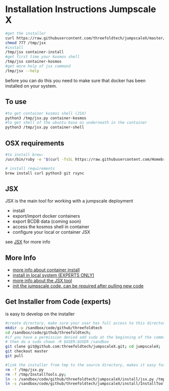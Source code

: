 # Installation Instructions Jumpscale X


```bash
#get the installer
curl https://raw.githubusercontent.com/threefoldtech/jumpscaleX/master/install/jsx.py?$RANDOM > /tmp/jsx
chmod 777 /tmp/jsx
#install
/tmp/jsx container-install
#get first time your kosmos shell
/tmp/jsx container-kosmos
#get more help of jsx command
/tmp/jsx --help
```

before you can do this you need to make sure that docker has been installed on your system.

## To use

```bash
#to get container kosmos shell (JSX)
python3 /tmp/jsx.py container-kosmos
#to get shell of the ubuntu base os underneath in the container
python3 /tmp/jsx.py container-shell
```

## OSX requirements

```bash
#to install brew:
/usr/bin/ruby -e "$(curl -fsSL https://raw.githubusercontent.com/Homebrew/install/master/install)"

# install requirements
brew install curl python3 git rsync
```

## JSX

JSX is the main tool for working with a jumpscale deployment

- install
- export/import docker containers
- export BCDB data (coming soon)
- access the kosmos shell in container
- configure your local or container JSX

see [JSX](jsx.md) for more info

## More Info

- [more info about container install](install_docker.md)
- [install in local system (EXPERTS ONLY)](install_insystem.md)
- [more info about the JSX tool](jsx.md)
- [init the jumpscale code, can be required after pulling new code](generation.md)

## Get Installer from Code (experts)

is easy to develop on the installer

```bash
#create directory, make sure your user has full access to this director (can be a manual step)
mkdir -p /sandbox/code/github/threefoldtech
cd /sandbox/code/github/threefoldtech;
#if you have a permission denied add sudo at the beginning of the command
# then do a sudo chown -R $USER:$USER /sandbox
git clone git@github.com:threefoldtech/jumpscaleX.git; cd jumpscaleX;
git checkout master
git pull

#link the installer from tmp to the source directory, makes it easy for the rest of this tutorial
rm -f /tmp/jsx.py
rm -f /tmp/InstallTools.py;
ln -s /sandbox/code/github/threefoldtech/jumpscaleX/install/jsx.py /tmp/jsx;
ln -s /sandbox/code/github/threefoldtech/jumpscaleX/install/InstallTools.py /tmp/InstallTools.py
```
